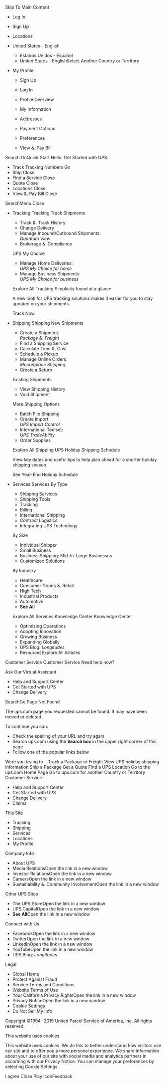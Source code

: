 Skip To Main Content

*   Log In
*   Sign Up
*   Locations
*   United States - English
    *   Estados Unidos - Español
    *   United States - EnglishSelect Another Country or Territory
*   My Profile
    
    *   Sign Up
    *   Log In
    
    *   Profile Overview
    *   My Information
    *   Addresses
    *   Payment Options
    *   Preferences
    *   View &. Pay Bill

Search GoQuick Start Hello. Get Started with UPS.

*   Track Tracking Numbers Go
*   Ship Close
*   Find a Service Close
*   Quote Close
*   Locations Close
*   View &. Pay Bill Close

SearchMenu Close

*   Tracking Tracking Track Shipments
    
    *   Track &. Track History
    *   Change Delivery
    *   Manage Inbound/Outbound Shipments:  
        _Quantum View_
    *   Brokerage &. Compliance
    
    UPS My Choice
    
    *   Manage Home Deliveries:  
        _UPS My Choice for home_
    *   Manage Business Shipments:  
        _UPS My Choice for business_
    
    Explore All Tracking Simplicity found at a glance
    
    A new look for UPS tracking solutions makes it easier for you to stay updated on your shipments.
    
    Track Now
    
*   Shipping Shipping New Shipments
    
    *   Create a Shipment:  
        _Package &. Freight_
    *   Find a Shipping Service
    *   Calculate Time &. Cost
    *   Schedule a Pickup
    *   Manage Online Orders:  
        _Marketplace Shipping_
    *   Create a Return
    
    Existing Shipments
    
    *   View Shipping History
    *   Void Shipment
    
    More Shipping Options
    
    *   Batch File Shipping
    *   Create Import:  
        _UPS Import Control_
    *   International Toolset:  
        _UPS TradeAbility_
    *   Order Supplies
    
    Explore All Shipping UPS Holiday Shipping Schedule
    
    View key dates and useful tips to help plan ahead for a shorter holiday shipping season.
    
    See Year-End Holiday Schedule
    
*   Services Services By Type
    
    *   Shipping Services
    *   Shipping Tools
    *   Tracking
    *   Billing
    *   International Shipping
    *   Contract Logistics
    *   Integrating UPS Technology
    
    By Size
    
    *   Individual Shipper
    *   Small Business
    *   Business Shipping: Mid-to-Large Businesses
    *   Customized Solutions
    
    By Industry
    
    *   Healthcare
    *   Consumer Goods &. Retail
    *   High Tech
    *   Industrial Products
    *   Automotive
    *   **See All**
    
    Explore All Services Knowledge Center Knowledge Center
    *   Optimizing Operations
    *   Adopting Innovation
    *   Growing Business
    *   Expanding Globally
    *   UPS Blog: _Longitudes_
    *   ResourcesExplore All Articles

Customer Service Customer Service Need help now?

Ask Our Virtual Assistant

*   Help and Support Center
*   Get Started with UPS
*   Change Delivery

SearchGo Page Not Found

The ups.com page you requested cannot be found. It may have been moved or deleted.

To continue you can:

*   Check the spelling of your URL and try again
*   Search ups.com using the **Search box** in the upper right corner of this page
*   Follow one of the popular links below

Were you trying to... Track a Package or Freight View UPS holiday shipping information Ship a Package Get a Quote Find a UPS Location Go to the ups.com Home Page Go to ups.com for another Country or Territory Customer Service

*   Help and Support Center
*   Get Started with UPS
*   Change Delivery
*   Claims

This Site

*   Tracking
*   Shipping
*   Services
*   Locations
*   My Profile

Company Info

*   About UPS
*   Media RelationsOpen the link in a new window
*   Investor RelationsOpen the link in a new window
*   CareersOpen the link in a new window
*   Sustainability &. Community InvolvementOpen the link in a new window

Other UPS Sites

*   The UPS StoreOpen the link in a new window
*   UPS CapitalOpen the link in a new window
*   **See All**Open the link in a new window

Connect with Us

*   FacebookOpen the link in a new window
*   TwitterOpen the link in a new window
*   LinkedInOpen the link in a new window
*   YouTubeOpen the link in a new window
*   UPS Blog: _Longitudes_

Legal

*   Global Home
*   Protect Against Fraud
*   Service Terms and Conditions
*   Website Terms of Use
*   Your California Privacy RightsOpen the link in a new window
*   Privacy NoticeOpen the link in a new window
*   Cookie Settings
*   Do Not Sell My Info

  

Copyright ©1994- 2019 United Parcel Service of America, Inc. All rights reserved.

This website uses cookies

This website uses cookies. We do this to better understand how visitors use our site and to offer you a more personal experience. We share information about your use of our site with social media and analytics partners in according with our Privacy Notice. You can manage your preferences by selecting Cookie Settings.

I agree Close Play IconFeedback